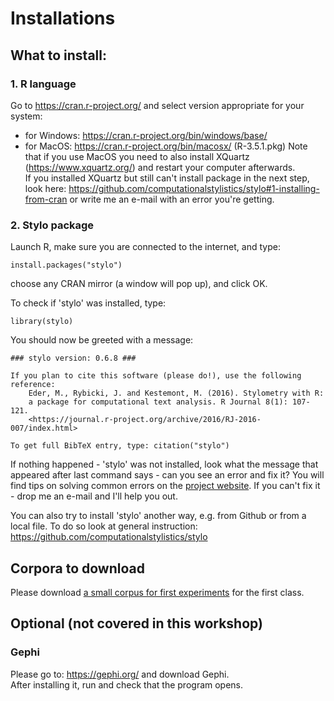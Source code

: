 # Installations

## What to install:

### 1. R language
Go to https://cran.r-project.org/ and select version appropriate for your system:
* for Windows: https://cran.r-project.org/bin/windows/base/
* for MacOS: https://cran.r-project.org/bin/macosx/ (R-3.5.1.pkg)
Note that if you use MacOS you need to also install XQuartz (https://www.xquartz.org/) and restart your computer afterwards.  
If you installed XQuartz but still can't install package in the next step, look here: https://github.com/computationalstylistics/stylo#1-installing-from-cran or write me an e-mail with an error you're getting.

### 2. Stylo package
Launch R, make sure you are connected to the internet, and type:
```
install.packages("stylo")
```
choose any CRAN mirror (a window will pop up), and click OK.
  
To check if 'stylo' was installed, type:
```
library(stylo)
```
You should now be greeted with a message:
```
### stylo version: 0.6.8 ###

If you plan to cite this software (please do!), use the following reference:
    Eder, M., Rybicki, J. and Kestemont, M. (2016). Stylometry with R:
    a package for computational text analysis. R Journal 8(1): 107-121.
    <https://journal.r-project.org/archive/2016/RJ-2016-007/index.html>

To get full BibTeX entry, type: citation("stylo")
```
If nothing happened - 'stylo' was not installed, look what the message that appeared after last command says - can you see an error and fix it? You will find tips on solving common errors on the [project website](https://github.com/computationalstylistics/stylo). If you can't fix it - drop me an e-mail and I'll help you out.
  
You can also try to install 'stylo' another way, e.g. from Github or from a local file. To do so look at general instruction: https://github.com/computationalstylistics/stylo

## Corpora to download
Please download [a small corpus for first experiments](https://github.com/computationalstylistics/A_Small_Collection_of_British_Fiction) for the first class.

## Optional (not covered in this workshop)

### Gephi
Please go to: https://gephi.org/ and download Gephi.  
After installing it, run and check that the program opens.



